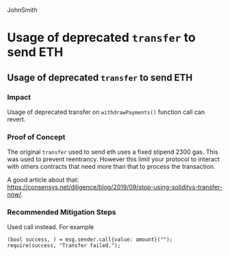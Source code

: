 JohnSmith
# Usage of deprecated `transfer` to send ETH

## Usage of deprecated `transfer` to send ETH
### Impact
Usage of deprecated transfer on `withdrawPayments()` function call can revert.
### Proof of Concept
The original `transfer` used to send eth uses a fixed stipend 2300 gas.   This was used to prevent reentrancy.   However this limit your protocol to interact with others contracts that need more than that to process the transaction.

A good article about that:
<https://consensys.net/diligence/blog/2019/09/stop-using-soliditys-transfer-now/>.

### Recommended Mitigation Steps
Used call instead.  For example

```solidity
(bool success, ) = msg.sender.call{value: amount}("");
require(success, "Transfer failed.");
```